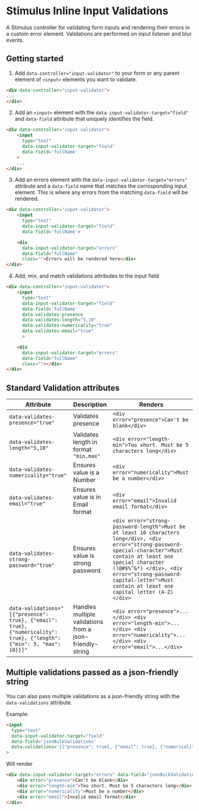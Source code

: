 # Stimulus Inline Input Validations

A Stimulus controller for validating form inputs and rendering their errors in a custom error element. Validations are
performed on input listener and blur events.

## Getting started

1. Add `data-controller="input-validator"` to your form or any parent element of `<input>` elements you want to validate.


```html
<div data-controller="input-validator">
...
</div>

```
2. Add an `<input>` element with the `data-input-validator-target="field"` and `data-field` attribute that uniquely identifies the field.

```html
<div data-controller="input-validator">
    <input 
      type="text" 
      data-input-validator-target="field" 
      data-field='fullName'
    >
    ...
</div>

```

3. Add an errors element with the `data-input-validator-target="errors"` attribute and a `data-field` name that matches the
   corrosponding input element. This is where any errors from the matching `data-field` will be rendered.

```html
<div data-controller="input-validator">
    <input 
      type="text" 
      data-input-validator-target="field" 
      data-field='fullName'>

    <div
      data-input-validator-target="errors"
      data-field="fullName"
      class="">Errors will be rendered here</div>
</div>
```

4. Add, mix, and match validations attributes to the input field 

```html
<div data-controller="input-validator">
    <input 
      type="text" 
      data-input-validator-target="field" 
      data-field='fullName'
      data-validates-presence
      data-validates-length="5,10"
      data-validates-numericality="true"
      data-validates-email="true"
      >

    <div
      data-input-validator-target="errors"
      data-field="fullName"
      class=""></div>
</div>
```

## Standard Validation attributes

| Attribute | Description | Renders |
| -------- | ----------- |  ---------------  |
| `data-validates-presence="true"` | Validates presence | `<div error="presence">Can't be blank</div>`
| `data-validates-length="5,10"` | Validates length in format `"min,max"` | `<div error="length-min">Too short. Must be 5 characters long</div>`|
| `data-validates-numericality="true"` | Ensures value is a Number | `<div error="numericality">Must be a number</div>`|
| `data-validates-email="true"` | Ensures value is in Email format | `<div error="email">Invalid email format</div>`|
| `data-validates-strong-password="true"` | Ensures value is strong password | `<div error="strong-password-length">Must be at least 10 characters long</div>, <div error="strong-password-special-character">Must contain at least one special character (!@#$%^&*) </div>, <div error="strong-password-capital-letter">Must contain at least one capital letter (A-Z)</div>`|
| `data-validations="[{"presence": true}, {"email": true}, {"numericality": true}, {"length": {"min": 5, "max": 10}}]"` | Handles multiple validations from a json-friendly-string| `<div error="presence">...</div> <div error="length-min">...</div> <div error="numericality">...</div> <div error="email">...</div>`|

    
## Multiple validations passed as a json-friendly string

You can also pass multiple validations as a json-friendly string with the `data-validations` attribute.

Example:

```html
<input 
  type="text" 
  data-input-validator-target="field" 
  data-field='jsonBulkValidations'
  data-validations='[{"presence": true}, {"email": true}, {"numericality": true}, {"length": {"min": 5, "max": 10}}]'
>
```

Will render

```html
<div data-input-validator-target="errors" data-field="jsonBulkValidations">
    <div error="presence">Can't be blank</div>
    <div error="length-min">Too short. Must be 5 characters long</div>
    <div error="numericality">Must be a number</div>
    <div error="email">Invalid email format</div>
</div>
```
